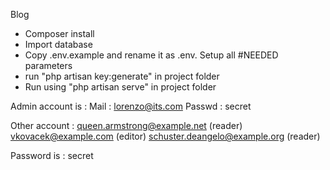 Blog

- Composer install
- Import database
- Copy .env.example and rename it as .env. Setup all #NEEDED parameters
- run "php artisan key:generate" in project folder
- Run using "php artisan serve" in project folder

Admin account is : 
Mail : lorenzo@its.com
Passwd : secret

Other account : 
queen.armstrong@example.net (reader)
vkovacek@example.com (editor)
schuster.deangelo@example.org (reader)

Password is : secret
